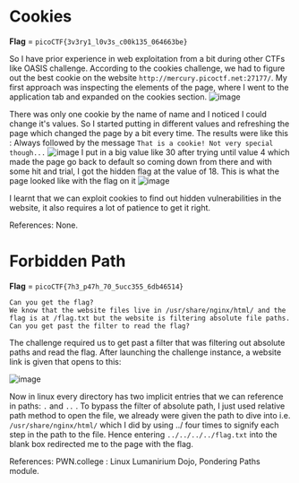 # Cookies

**Flag** = `picoCTF{3v3ry1_l0v3s_c00k135_064663be}`

So I have prior experience in web exploitation from a bit during other CTFs like OASIS challenge. According to the cookies challenge, we had to figure out the best cookie on the website `http://mercury.picoctf.net:27177/`.
My first approach was inspecting the elements of the page, where I went to the application tab and expanded on the cookies section.
![image](https://github.com/user-attachments/assets/d5eb25dd-9e09-41c1-a959-8fd01fc497ce)

There was only one cookie by the name of name and I noticed I could change it's values. 
So I started putting in different values and refreshing the page which changed the page by a bit every time.
The results were like this :
Always followed by the message `That is a cookie! Not very special though...`
![image](https://github.com/user-attachments/assets/7a06e52c-ca42-4438-a18a-34a85fda8478)
I put in a big value like 30 after trying until value 4 which made the page go back to default so coming down from there and with some hit and trial, I got the hidden flag at the value of 18.
This is what the page looked like with the flag on it 
![image](https://github.com/user-attachments/assets/42d3a0a0-9ebc-4380-b553-215210bb619c)

I learnt that we can exploit cookies to find out hidden vulnerabilities in the website, it also requires a lot of patience to get it right.

References:
None.

# Forbidden Path 

**Flag** = `picoCTF{7h3_p47h_70_5ucc355_6db46514}`

```Challenge Description
Can you get the flag?
We know that the website files live in /usr/share/nginx/html/ and the flag is at /flag.txt but the website is filtering absolute file paths. Can you get past the filter to read the flag?
```
The challenge required us to get past a filter that was filtering out absolute paths and read the flag.
After launching the challenge instance, a website link is given that opens to this: 

![image](https://github.com/user-attachments/assets/6329234b-f8aa-4e4a-8657-b3809f283072)

Now in linux every directory has two implicit entries that we can reference in paths: `.` and `..` .
To bypass the filter of absolute path, I just used relative path method to open the file, we already were given the path to dive into i.e. ``/usr/share/nginx/html/`` which I did by using ../ four times to signify each step in the path to the file.
Hence entering ``../../../../flag.txt`` into the blank box redirected me to the page with the flag.

References:
PWN.college : Linux Lumanirium Dojo, Pondering Paths module.
